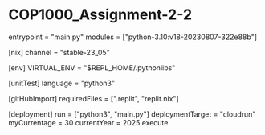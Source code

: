 # COP1000_Assignment-2-2
entrypoint = "main.py"
modules = ["python-3.10:v18-20230807-322e88b"]

[nix]
channel = "stable-23_05"

[env]
VIRTUAL_ENV = "$REPL_HOME/.pythonlibs"

[unitTest]
language = "python3"

[gitHubImport]
requiredFiles = [".replit", "replit.nix"]

[deployment]
run = ["python3", "main.py"]
deploymentTarget = "cloudrun"
myCurrentage = 30
currentYear = 2025
execute
